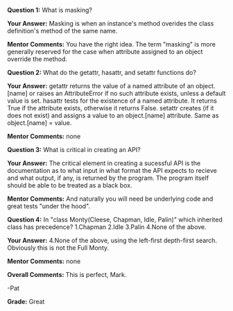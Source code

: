 ﻿**Question 1:**
What is masking?

**Your Answer:**
Masking is when an instance's method overides the class definition's method of the same name.

**Mentor Comments:**
You have the right idea. The term "masking" is more generally reserved for the case when attribute assigned to an object override the method.

**Question 2:**
What do the getattr, hasattr, and setattr functions do?

**Your Answer:**
getattr returns the value of a named attribute of an object.[name] or raises an AttributeError if no such attribute exists, unless a default value is set.
hasattr tests for the existence of a named attribute.  It returns True if the attribute exists, otherwise it returns False.
setattr creates (if it does not exist) and assigns a value to an object.[name] attribute.  Same as object.[name] = value.

**Mentor Comments:**
none

**Question 3:**
What is critical in creating an API? 

**Your Answer:**
The critical element in creating a sucessful API is the documentation as to what input in what format the API expects to recieve and what output, if any, is returned by the program.  The program itself should be able to be treated as a black box.

**Mentor Comments:**
And naturally you will need be underlying code and great tests "under the hood".

**Question 4:**
In "class Monty(Cleese, Chapman, Idle, Palin)" which inherited class has precedence?
1.Chapman
2.Idle
3.Palin 
4.None of the above.

**Your Answer:**
4.None of the above, using the left-first depth-first search.  Obviously this is not the Full Monty.

**Mentor Comments:**
none

**Overall Comments:**
This is perfect, Mark.

-Pat

**Grade:**
Great
